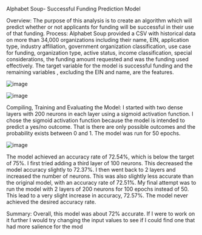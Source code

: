 Alphabet Soup- Successful Funding Prediction Model


Overview: The purpose of this analysis is to create an algorithm which will predict
whether or not applicants for funding will be successful in their use of that funding.
Process: Alphabet Soup provided a CSV with historical data on more than 34,000
organizations including their name, EIN, application type, industry affiliation,
government organization classification, use case for funding, organization type,
active status, income classification, special considerations, the funding amount
requested and was the funding used effectively. The target variable for the model is
successful funding and the remaining variables , excluding the EIN and name, are the
features.

![image](https://user-images.githubusercontent.com/86893003/161859870-3ac5f1cc-9a77-4307-a02d-27b12e87937c.png)

![image](https://user-images.githubusercontent.com/86893003/161861078-27d0ca77-b40b-4edb-890f-8dbf38d4883d.png)



Compiling, Training and Evaluating the Model: I started with two dense layers with 200
neurons in each layer using a sigmoid activation function. I chose the sigmoid activation
function because the model is intended to predict a yes/no outcome. That is there are only
possible outcomes and the probability exists between 0 and 1. The model was run for 50
epochs.

![image](https://user-images.githubusercontent.com/86893003/161861127-b4cf27f1-c4ce-4bf8-944b-8b3d0583fef7.png)


The model achieved an accuracy rate of 72.54%, which is below the target of 75%. I first tried
adding a third layer of 100 neurons. This decreased the model accuracy slightly to 72.37%. I
then went back to 2 layers and increased the number of neurons. This was also slightly less
accurate than the original model, with an accuracy rate of 72.51%. My final attempt was to run
the model with 2 layers of 200 neurons for 100 epochs instead of 50. This lead to a very slight
increase in accuracy, 72.57%. The model never achieved the desired accuracy rate.


Summary: Overall, this model was about 72% accurate. If I were to work on it further I would
try changing the input values to see if I could find one that had more salience for the mod
